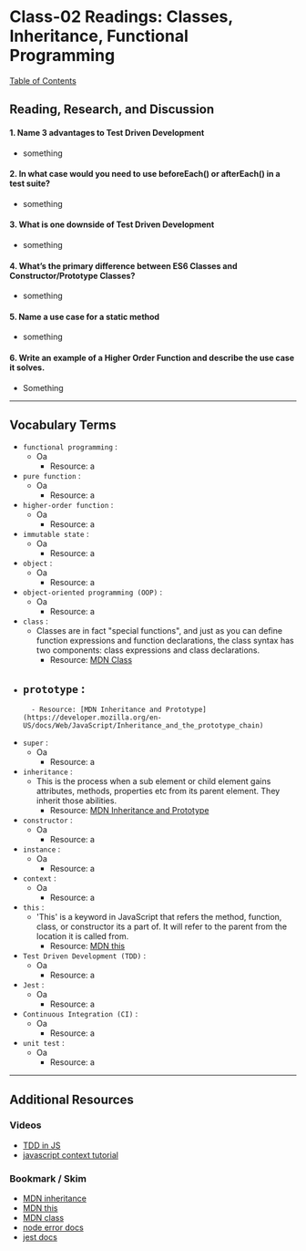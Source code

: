 # Class-02 Readings: Classes, Inheritance, Functional Programming  

[Table of Contents](README.md)  

## Reading, Research, and Discussion

#### 1. Name 3 advantages to Test Driven Development 
- something

#### 2. In what case would you need to use beforeEach() or afterEach() in a test suite?  
- something  

#### 3. What is one downside of Test Driven Development  
- something  

#### 4. What’s the primary difference between ES6 Classes and Constructor/Prototype Classes?  
- something  

#### 5. Name a use case for a static method  
- something  

#### 6. Write an example of a Higher Order Function and describe the use case it solves.  
- Something  

---

## Vocabulary Terms  

- `functional programming` :  
    - Oa 
        - Resource: a
- `pure function` :  
    - Oa 
        - Resource: a
- `higher-order function` :  
    - Oa 
        - Resource: a
- `immutable state` :  
    - Oa 
        - Resource: a
- `object` :  
    - Oa 
        - Resource: a
- `object-oriented programming (OOP)` :  
    - Oa 
        - Resource: a
- `class` :  
    - Classes are in fact "special functions", and just as you can define function expressions and function declarations, the class syntax has two components: class expressions and class declarations.  
        - Resource: [MDN Class](https://developer.mozilla.org/en-US/docs/Web/JavaScript/Reference/Classes)  
- `prototype` :  
    - 
        - Resource: [MDN Inheritance and Prototype](https://developer.mozilla.org/en-US/docs/Web/JavaScript/Inheritance_and_the_prototype_chain)  
- `super` :  
    - Oa 
        - Resource: a
- `inheritance` :  
    - This is the process when a sub element or child element gains attributes, methods, properties etc from its parent element. They inherit those abilities.  
        - Resource: [MDN Inheritance and Prototype](https://developer.mozilla.org/en-US/docs/Web/JavaScript/Inheritance_and_the_prototype_chain)  
- `constructor` :  
    - Oa 
        - Resource: a
- `instance` :  
    - Oa 
        - Resource: a
- `context` :  
    - Oa 
        - Resource: a
- `this` :  
    - 'This' is a keyword in JavaScript that refers the method, function, class, or constructor its a part of. It will refer to the parent from the location it is called from.
        - Resource: [MDN this](https://developer.mozilla.org/en-US/docs/Web/JavaScript/Reference/Operators/this)  
- `Test Driven Development (TDD)` :  
    - Oa 
        - Resource: a
- `Jest` :  
    - Oa 
        - Resource: a
- `Continuous Integration (CI)` :  
    - Oa 
        - Resource: a
- `unit test` :  
    - Oa 
        - Resource: a

    
---

## Additional Resources  

### Videos  
- [TDD in JS](http://www.letscodejavascript.com/)  
- [javascript context tutorial](https://www.youtube.com/watch?v=fjJoX9F_F5g)   

### Bookmark / Skim  
- [MDN inheritance](https://developer.mozilla.org/en-US/docs/Web/JavaScript/Inheritance_and_the_prototype_chain)  
- [MDN this](https://developer.mozilla.org/en-US/docs/Web/JavaScript/Reference/Operators/this)  
- [MDN class](https://developer.mozilla.org/en-US/docs/Web/JavaScript/Reference/Classes)  
- [node error docs](https://nodejs.org/dist/latest-v6.x/docs/api/errors.html)  
- [jest docs](https://jestjs.io/docs/en/getting-started)  

